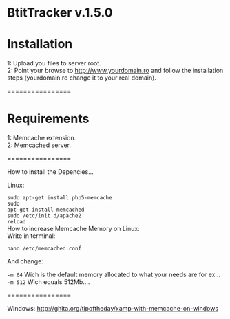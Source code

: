 <h1>BtitTracker v.1.5.0</h1>

Installation
================

1: Upload you files to server root.
<br />
2: Point your browse to http://www.yourdomain.ro and follow the installation steps (yourdomain.ro change it to your real domain). 

================

Requirements
================

1: Memcache extension.
<br />
2: Memcached server.

================

How to install the Depencies...

Linux:

<code>sudo apt-get install php5-memcache</code>
<br />
<code>sudo apt-get install memcached</code>
<br />
<code>sudo /etc/init.d/apache2 reload</code>
<br />
How to increase Memcache Memory on Linux:
<br />
Write in terminal:

<code>nano /etc/memcached.conf</code>
<br />

And change:

<code>-m 64</code> Wich is the default memory allocated to what your needs are for ex...
<br />
<code>-m 512</code> Wich equals 512Mb....

================

Windows: http://ghita.org/tipoftheday/xamp-with-memcache-on-windows
